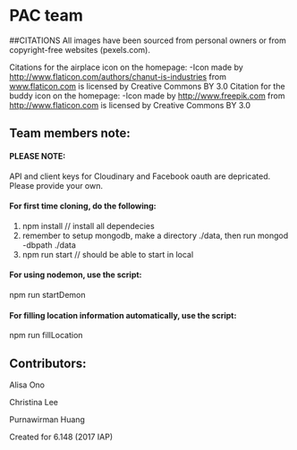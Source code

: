 # PAC team

##CITATIONS
All images have been sourced from personal owners or from copyright-free websites (pexels.com).

Citations for the airplace icon on the homepage: 
	-Icon made by http://www.flaticon.com/authors/chanut-is-industries from www.flaticon.com is licensed by Creative Commons BY 3.0
Citation for the buddy icon on the homepage:
	-Icon made by http://www.freepik.com from http://www.flaticon.com is licensed by Creative Commons BY 3.0



## Team members note:

#### PLEASE NOTE:
API and client keys for Cloudinary and Facebook oauth are depricated. Please provide your own.

#### For first time cloning, do the following:
1. npm install // install all dependecies
2. remember to setup mongodb, make a directory ./data, then run mongod -dbpath ./data
3. npm run start // should be able to start in local 


#### For using nodemon, use the script:
npm run startDemon

#### For filling location information automatically, use the script:
npm run fillLocation


## Contributors:

Alisa Ono 

Christina Lee

Purnawirman Huang


Created for 6.148 (2017 IAP)